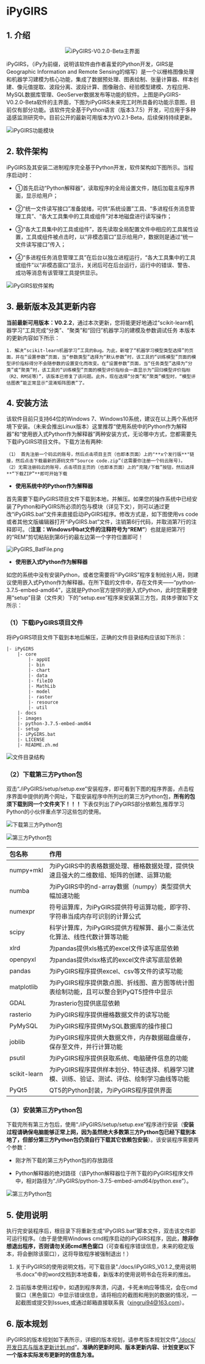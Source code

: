 # iPyGIRS

## **1. 介绍**

<div align=center>

![iPyGIRS-V0.2.0-Beta主界面](./images/iPyGIRS-V0.2.0-Beta.png)

</div>

iPyGIRS，（iPy为前缀，说明该软件由作者喜爱的Python开发，GIRS是Geographic Information and Remote Sensing的缩写）是一个以栅格图像处理和机器学习建模为核心功能，集成了数据预处理、图表绘制、张量计算器、样本创建、像元值提取、波段分离、波段计算、图像融合、经验模型建模、方程应用、MySQL数据库管理、GeoServer数据发布等功能的软件。上图是iPyGIRS-V0.2.0-Beta软件的主界面，下图为iPyGIRS未来完工时所具备的功能示意图，目前仅有部分功能。该软件完全基于Python语言（版本3.7.5）开发，可应用于多种遥感监测研究中。目前公开的最新可用版本为V0.2.1-Beta，后续保持持续更新。

![iPyGIRS功能模块](./images/iPyGIRS功能模块.png)

## **2. 软件架构**

iPyGIRS及其安装二进制程序完全基于Python开发，软件架构如下图所示。当程序启动时：

- ①首先启动“Python解释器”，读取程序的全局设置文件，随后加载主程序界面，显示给用户；

- ②“统一文件读写接口”准备就绪，可供“系统设置”工具、“多进程任务消息管理工具”、“各大工具集中的工具或组件”对本地磁盘进行读写操作；

- ③“各大工具集中的工具或组件”，首先读取全局配置文件中相应的工具属性设置，工具或组件被点击时，以“非模态窗口”显示给用户，数据则是通过“统一文件读写接口”传入；

- ④“多进程任务消息管理工具”在后台以独立进程运行，“各大工具集中的工具或组件”以“非模态窗口”显示，关闭后可在后台运行，运行中的错误、警告、成功等消息有该管理工具提供显示。

![iPyGIRS软件架构](./images/SoftwareArchitecture.png)

## **3. 最新版本及其更新内容**

**当前最新可用版本：V0.2.2**，通过本次更新，您将能更好地通过“scikit-learn机器学习”工具完成“分类”、“聚类”和“回归”机器学习的建模及参数调试任务 本版本的更新内容如下所示：

```log
1. 解决“scikit-learn机器学习”工具的Bug。为此，新增了“机器学习模型类型选择”的页面，并在“设置参数”页面，当“参数类型”选择为“默认参数”时，该工具的“训练模型”页面的模型评价指标得分不会随参数的设置变化而改变。在“设置参数”页面，当“任务类型”选择为“分类”或“聚类”时，该工具的“训练模型”页面的模型评价指标会一直显示为“回归模型评价指标（R2、RMSE等）”，该版本已修复了该问题。此外，现在选择“分类”和“聚类”模型时，“模型评估图表”能正常显示“混淆矩阵图表”了。
```

## **4. 安装方法**

该软件目前只支持64位的Windows 7、Windows10系统，建议在以上两个系统环境下安装。（未来会推出Linux版本）这里推荐“使用系统中的Python作为解释器”和“使用嵌入式Python作为解释器”两种安装方式，无论哪中方式，您都需要先下载iPyGIRS项目文件。下载方法有两种:

```log
（1） 首先注册一个码云的账号，然后点击项目主页（也即本页面）上的"**x个发行版**"链接，然后点击下载最新的源码文件“Source code.zip”(这需要你注册一个码云账号)。
（2）无需注册码云的账号，点击项目主页的（也即本页面）上的“克隆/下载”按钮，然后选择**“下载ZIP”**即可开始下载
```

- **使用系统中的Python作为解释器**

首先需要下载iPyGIRS项目文件下载到本地，并解压。如果您的操作系统中已经安装了Python和iPyGIRS所必须的包与模块（详见下文），则可以通过更改“iPyGIRS.bat”文件来直接启动iPyGIRS程序。修改方式是，如下图使用vs code或者其他文版编辑器打开“iPyGIRS.bat”文件，注销第6行代码，并取消第7行的注释即可。（**注意：Windows中bat文件的注释符号为“REM”**）也就是把第7行的“REM”剪切粘贴到第6行的最左边第一个字符位置即可！

![iPyGIRS_BatFile.png](./images/iPyGIRS_BatFile.png)

- **使用嵌入式Python作为解释器**

如您的系统中没有安装Python，或者您需要将“iPyGIRS”程序复制给别人用，则建议使用嵌入式Python作为解释器。在所下载的文件中，存在文件夹——“python-3.7.5-embed-amd64”，这就是Python官方提供的嵌入式Python，此时您需要使用“setup”目录（文件夹）下的“setup.exe”程序来安装第三方包，具体步骤如下文所示：

### **（1）下载iPyGIRS项目文件**

将iPyGIRS项目文件下载到本地后解压，正确的文件目录结构应该如下所示：

``` file directory tree
|- iPyGIRS
    |- core
        |- appUI
        |- bin
        |- chart
        |- data
        |- fileIO
        |- MathLib
        |- model
        |- raster
        |- resource
        |- util
    |- docs
    |- images
    |- python-3.7.5-embed-amd64
    |- setup
    |- iPyGIRS.bat
    |- LICENSE
    |- README.zh.md
```

![文件目录结构](./images/file_dir.png)

### **（2）下载第三方Python包**

双击“./iPyGIRS/setup/setup.exe”安装程序，即可看到下图的程序界面，点击程序界面中提供的两个网址，下载安装程序中所列出的第三方Python包，**所有的包须下载到同一个文件夹下！！！** 下表仅列出了iPyGIRS部分依赖包,推荐学习Python的小伙伴重点学习这些包的使用。

![下载第三方Python包](./images/installer_program.png)

![第三方Python包](./images/python_packages.png)

包名称|作用
:-|:-
numpy+mkl|为iPyGIRS中的表格数据处理、栅格数据处理，提供快速且强大的二维数组、矩阵的创建、运算功能
numba|为iPyGIRS中的nd-array数据（numpy）类型提供大幅加速功能
numexpr|符号运算库，为iPyGIRS提供符号运算功能，即字符、字符串当成内存可识别的计算公式
scipy|科学计算库，为iPyGIRS提供方程解算、最小二乘法优化算法、线性代数计算等功能
xlrd|为pandas提供xls格式的excel文件读写底层依赖
openpyxl|为pandas提供xlsx格式的excel文件读写底层依赖
pandas|为iPyGIRS程序提供excel、csv等文件的读写功能
matplotlib|为iPyGIRS程序提供散点图、折线图、直方图等统计图表绘制功能，且可以整合到PyQT5控件中显示
GDAL|为rasterio包提供底层依赖
rasterio|为iPyGIRS程序提供栅格数据文件的读写功能
PyMySQL|为iPyGIRS程序提供MySQL数据库的操作接口
joblib|为iPyGIRS程序提供大数据文件，内存数据磁盘缓存，保存至文件，并行计算功能
psutil|为iPyGIRS程序提供获取系统、电脑硬件信息的功能
scikit-learn|为iPyGIRS程序提供样本划分、特征选择、机器学习建模、训练、验证、测试、评估、绘制学习曲线等功能
PyQt5|QT5的Python封装，为iPyGIRS程序提供界面

### **（3）安装第三方Python包**

下载完所有第三方包后，使用“./iPyGIRS/setup/setup.exe”程序进行安装（**安装过程请确保电脑能够正常上网，因为虽然绝大多数第三方Python包已经下载到本地了，但部分第三方Python包仍须自行下载其它依赖包安装**）。该安装程序需要两个参数：

- 刚才所下载的第三方Python包的存放路径

- Python解释器的绝对路径（该Python解释器位于所下载的iPyGIRS程序文件中，相对路径为“./iPyGIRS/python-3.7.5-embed-amd64/python.exe”）。

![第三方Python包](./images/RunInstaller.gif)

## **5. 使用说明**

执行完安装程序后，根目录下将重新生成“iPyGIRS.bat”脚本文件，双击该文件即可运行程序。（由于是使用Windows cmd程序启动的iPyGIRS程序，因此，**除非你想退出程序，否则请勿关闭cmd黑色窗口**（可查看程序错误信息，未来的稳定版本，将会删除该窗口），这将导致程序被强制退出！）

1. 关于iPyGIRS的使用说明文档，可下载目录"./docs/iPyGIRS_V0.1.2_使用说明书.docx"中的word文档到本地查看，新版本的使用说明书会在将来的推出。

2. 当前版本使用过程中，如遇到程序奔溃，闪退，卡死未响应等情况，会在cmd
窗口（黑色窗口）中显示错误信息，请将相应的截图和用到的数据的情况，一起截图或提交到Issues,或通过邮箱直接联系我（xingrui94@163.com）。

## **6. 版本规划**

iPyGIRS的版本规划如下表所示，详细的版本规划，请参考版本规划文件“[./docs/开发日志与版本更新计划.md](./docs/开发日志与版本更新计划.md)”。**准确的更新时间、版本更新内容、计划变更以下一个版本实际发布更新时的信息为准。**
